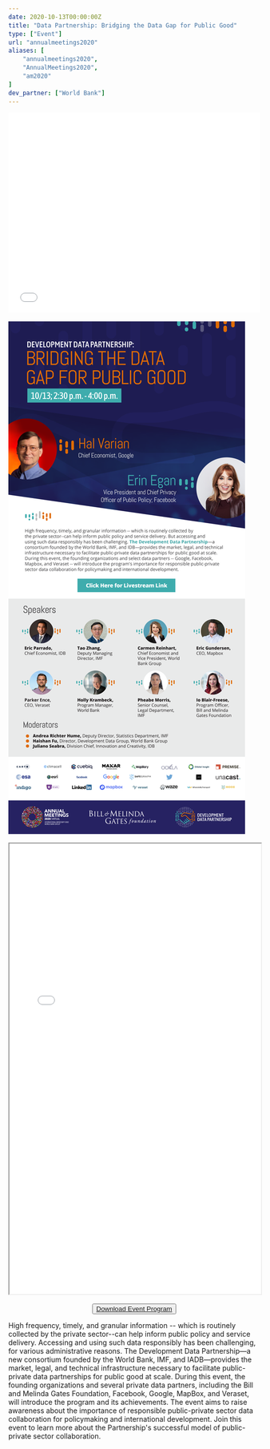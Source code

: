 ```yaml
---
date: 2020-10-13T00:00:00Z
title: "Data Partnership: Bridging the Data Gap for Public Good"
type: ["Event"]
url: "annualmeetings2020"
aliases: [
    "annualmeetings2020",
    "AnnualMeetings2020",
    "am2020"
]
dev_partner: ["World Bank"]
---
```


<iframe src='//players.brightcove.net/45228659001/ryS2wqJM_default/index.html?videoId=6200517003001' width="100%"  height="400px" allowfullscreen frameborder=0>
</iframe>

[![](/events/annual-meetings-2020-data-partnership.png)](https://www.imfconnect.org/content/imf/en/annual-meetings/calendar/open/2020/10/13/development_datapartnershipbridgingthedatagapforpublicgood_158127.html?calendarCategory=T2ZmaWNpYWwvQnkgSW52aXRhdGlvbg==.UHJlc3M=.T3Blbg==#showCalDetail)

<iframe src="/events/annual-meetings-2020-data-partnership-agenda.pdf#toolbar=0&statusbar=0" width="100%" height="900px">
</iframe>

<p style="text-align:center">
    <button type="button" class="btn btn-outline-info"><a href="/events/annual-meetings-2020-data-partnership.pdf">Download Event Program</a>
    </button>


High frequency, timely, and granular information -- which is routinely collected by the private sector--can help inform public policy and service delivery. Accessing and using such data responsibly has been challenging, for various administrative reasons. The Development Data Partnership—a new consortium founded by the World Bank, IMF, and IADB—provides the market, legal, and technical infrastructure necessary to facilitate public-private data partnerships for public good at scale. During this event, the founding organizations and several private data partners, including the Bill and Melinda Gates Foundation, Facebook, Google, MapBox, and Veraset, will introduce the program and its achievements. The event aims to raise awareness about the importance of responsible public-private sector data collaboration for policymaking and international development. Join this event to learn more about the Partnership's successful model of public-private sector collaboration.
</p>
